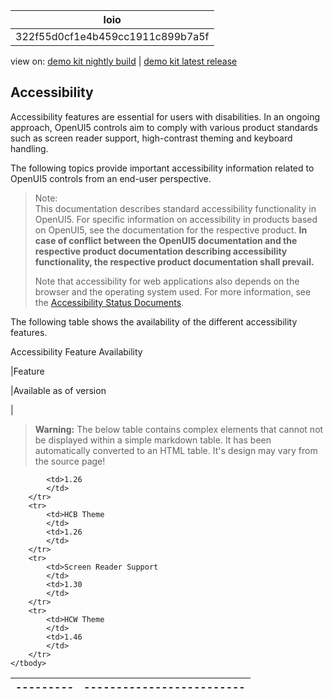 <!-- loio322f55d0cf1e4b459cc1911c899b7a5f -->

| loio |
| -----|
| 322f55d0cf1e4b459cc1911c899b7a5f |

<div id="loio">

view on: [demo kit nightly build](https://openui5nightly.hana.ondemand.com/#/topic/322f55d0cf1e4b459cc1911c899b7a5f) | [demo kit latest release](https://openui5.hana.ondemand.com/#/topic/322f55d0cf1e4b459cc1911c899b7a5f)</div>

## Accessibility

Accessibility features are essential for users with disabilities. In an ongoing approach, OpenUI5 controls aim to comply with various product standards such as screen reader support, high-contrast theming and keyboard handling.

The following topics provide important accessibility information related to OpenUI5 controls from an end-user perspective.

> Note:  
> This documentation describes standard accessibility functionality in OpenUI5. For specific information on accessibility in products based on OpenUI5, see the documentation for the respective product. **In case of conflict between the OpenUI5 documentation and the respective product documentation describing accessibility functionality, the respective product documentation shall prevail.** 
> 
> Note that accessibility for web applications also depends on the browser and the operating system used. For more information, see the [Accessibility Status Documents](http://experience.sap.com/archived/saps-accessibility-product-status-documents/).

The following table shows the availability of the different accessibility features.

 <a name="loio322f55d0cf1e4b459cc1911c899b7a5f__table_idr_xwc_wbb"/>Accessibility Feature Availability

|Feature

|Available as of version

|
 > **Warning:** The below table contains complex elements that cannot not be displayed within a simple markdown table. It has been automatically converted to an HTML table. It's design may vary from the source page!

<table>
	<thead>
		<tr>
			<th>---------</th>
			<th>-------------------------</th>
		</tr>
	</thead>
	<tbody>

			<td>1.26
			</td>
		</tr>
		<tr>
			<td>HCB Theme
			</td>
			<td>1.26
			</td>
		</tr>
		<tr>
			<td>Screen Reader Support
			</td>
			<td>1.30
			</td>
		</tr>
		<tr>
			<td>HCW Theme
			</td>
			<td>1.46
			</td>
		</tr>
	</tbody>
</table>

